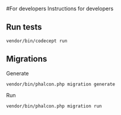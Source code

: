 #For developers
Instructions for developers

## Run tests
```
vendor/bin/codecept run
```

## Migrations
Generate
```
vendor/bin/phalcon.php migration generate
```
Run
```
vendor/bin/phalcon.php migration run
```
